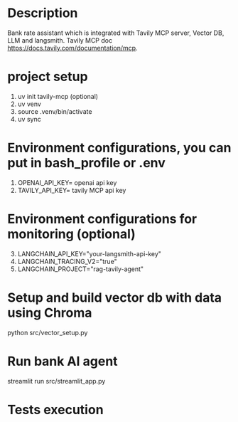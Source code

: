 # Description
Bank rate assistant which is integrated with Tavily MCP server, Vector DB, LLM and langsmith. Tavily MCP doc https://docs.tavily.com/documentation/mcp.


# project setup
1. uv init tavily-mcp (optional)
2. uv venv
3. source .venv/bin/activate
4. uv sync


# Environment configurations, you can put in bash_profile or .env
1. OPENAI_API_KEY= openai api key
2. TAVILY_API_KEY= tavily MCP api key

# Environment configurations for monitoring (optional)
3. LANGCHAIN_API_KEY="your-langsmith-api-key"
4. LANGCHAIN_TRACING_V2="true"
5. LANGCHAIN_PROJECT="rag-tavily-agent"


# Setup and build vector db with data using Chroma
python src/vector_setup.py

# Run bank AI agent
streamlit run src/streamlit_app.py


# Tests execution